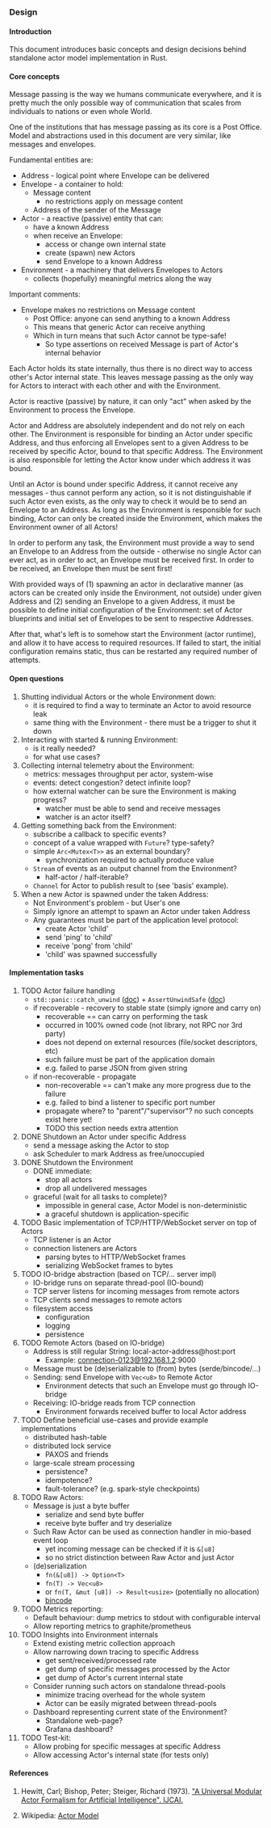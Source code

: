 ### Design

#### Introduction

This document introduces basic concepts and design decisions behind standalone 
actor model implementation in Rust.

#### Core concepts

Message passing is the way we humans communicate everywhere, and it is pretty much 
the only possible way of communication that scales from individuals to nations or 
even whole World.

One of the institutions that has message passing as its core is a Post Office. 
Model and abstractions used in this document are very similar, like messages 
and envelopes.

Fundamental entities are:
- Address - logical point where Envelope can be delivered
- Envelope - a container to hold:
  - Message content
    - no restrictions apply on message content
  - Address of the sender of the Message
- Actor - a reactive (passive) entity that can:
  - have a known Address
  - when receive an Envelope:
    - access or change own internal state
    - create (spawn) new Actors
    - send Envelope to a known Address
- Environment - a machinery that delivers Envelopes to Actors
  - collects (hopefully) meaningful metrics along the way

Important comments:
- Envelope makes no restrictions on Message content
  - Post Office: anyone can send anything to a known Address
  - This means that generic Actor can receive anything
  - Which in turn means that such Actor cannot be type-safe!
    - So type assertions on received Message is part of Actor's internal behavior

Each Actor holds its state internally, thus there is no direct way to access 
other's Actor internal state. This leaves message passing as the only way for 
Actors to interact with each other and with the Environment.

Actor is reactive (passive) by nature, it can only "act" when asked by the 
Environment to process the Envelope.

Actor and Address are absolutely independent and do not rely on each other. 
The Environment is responsible for binding an Actor under specific Address, 
and thus enforcing all Envelopes sent to a given Address to be received by
specific Actor, bound to that specific Address. The Environment is also 
responsible for letting the Actor know under which address it was bound.

Until an Actor is bound under specific Address, it cannot receive any messages -
thus cannot perform any action, so it is not distinguishable if such Actor even 
exists, as the only way to check it would be to send an Envelope to an Address.
As long as the Environment is responsible for such binding, Actor can only be
created inside the Environment, which makes the Environment owner of all Actors!

In order to perform any task, the Environment must provide a way to send an
Envelope to an Address from the outside - otherwise no single Actor can ever act, 
as in order to act, an Envelope must be received first. In order to be received, 
an Envelope then must be sent first!

With provided ways of (1) spawning an actor in declarative manner (as actors can
be created only inside the Environment, not outside) under given Address and (2)
sending an Envelope to a given Address, it must be possible to define initial 
configuration of the Environment: set of Actor blueprints and initial set of 
Envelopes to be sent to respective Addresses.

After that, what's left is to somehow start the Environment (actor runtime), and 
allow it to have access to required resources. If failed to start, the initial
configuration remains static, thus can be restarted any required number of attempts.

#### Open questions

1. Shutting individual Actors or the whole Environment down:
   - it is required to find a way to terminate an Actor to avoid resource leak
   - same thing with the Environment - there must be a trigger to shut it down
1. Interacting with started & running Environment:
   - is it really needed?
   - for what use cases?
1. Collecting internal telemetry about the Environment:
   - metrics: messages throughput per actor, system-wise
   - events: detect congestion? detect infinite loop?
   - how external watcher can be sure the Environment is making progress?
     - watcher must be able to send and receive messages
     - watcher is an actor itself?
1. Getting something back from the Environment:
   - subscribe a callback to specific events?
   - concept of a value wrapped with `Future`? type-safety?
   - simple `Arc<Mutex<T>>` as an external boundary?
     - synchronization required to actually produce value
   - `Stream` of events as an output channel from the Environment?
     - half-actor / half-iterable?
   - `Channel` for Actor to publish result to (see 'basis' example).
1. When a new Actor is spawned under the taken Address:
   - Not Environment's problem - but User's one
   - Simply ignore an attempt to spawn an Actor under taken Address
   - Any guarantees must be part of the application level protocol:
     - create Actor 'child'
     - send 'ping' to 'child'
     - receive 'pong' from 'child'
     - 'child' was spawned successfully

#### Implementation tasks

1. TODO Actor failure handling
   - `std::panic::catch_unwind` ([doc](https://doc.rust-lang.org/std/panic/fn.catch_unwind.html)) + `AssertUnwindSafe` ([doc](https://doc.rust-lang.org/std/panic/struct.AssertUnwindSafe.html)) 
   - if recoverable - recovery to stable state (simply ignore and carry on)
     - recoverable == can carry on performing the task
     - occurred in 100% owned code (not library, not RPC nor 3rd party)
     - does not depend on external resources (file/socket descriptors, etc)
     - such failure must be part of the application domain
     - e.g. failed to parse JSON from given string
   - if non-recoverable - propagate
     - non-recoverable == can't make any more progress due to the failure
     - e.g. failed to bind a listener to specific port number
     - propagate where? to "parent"/"supervisor"? no such concepts exist here yet!
     - TODO this section needs extra attention
1. DONE Shutdown an Actor under specific Address
     - send a message asking the Actor to stop
     - ask Scheduler to mark Address as free/unoccupied
1. DONE Shutdown the Environment
   - DONE immediate:
     - stop all actors
     - drop all undelivered messages
   - graceful (wait for all tasks to complete)?
     - impossible in general case, Actor Model is non-deterministic
     - a graceful shutdown is application-specific
1. TODO Basic implementation of TCP/HTTP/WebSocket server on top of Actors
   - TCP listener is an Actor
   - connection listeners are Actors
     - parsing bytes to HTTP/WebSocket frames
     - serializing WebSocket frames to bytes
1. TODO IO-bridge abstraction (based on TCP/... server impl)
   - IO-bridge runs on separate thread-pool (IO-bound)
   - TCP server listens for incoming messages from remote actors
   - TCP clients send messages to remote actors
   - filesystem access
     - configuration
     - logging
     - persistence
1. TODO Remote Actors (based on IO-bridge)
   - Address is still regular String: local-actor-address@host:port
     - Example: connection-0123@192.168.1.2:9000
   - Message must be (de)serializable to (from) bytes (serde/bincode/...)
   - Sending: send Envelope with `Vec<u8>` to Remote Actor
     - Environment detects that such an Envelope must go through IO-bridge
   - Receiving: IO-bridge reads from TCP connection
     - Environment forwards received buffer to local Actor address
1. TODO Define beneficial use-cases and provide example implementations
   - distributed hash-table
   - distributed lock service
     - PAXOS and friends
   - large-scale stream processing
     - persistence?
     - idempotence?
     - fault-tolerance? (e.g. spark-style checkpoints)
1. TODO Raw Actors:
   - Message is just a byte buffer
     - serialize and send byte buffer
     - receive byte buffer and try deserialize
   - Such Raw Actor can be used as connection handler in mio-based event loop
     - yet incoming message can be checked if it is `&[u8]`
     - so no strict distinction between Raw Actor and just Actor
   - (de)serialization
     - `fn(&[u8]) -> Option<T>`
     - `fn(T) -> Vec<u8>` 
     - or `fn(T, &mut [u8]) -> Result<usize>` (potentially no allocation)
     - [bincode](https://github.com/servo/bincode)
1. TODO Metrics reporting:
   - Default behaviour: dump metrics to stdout with configurable interval
   - Allow reporting metrics to graphite/prometheus
1. TODO Insights into Environment internals
   - Extend existing metric collection approach
   - Allow narrowing down tracing to specific Address
     - get sent/received/processed rate
     - get dump of specific messages processed by the Actor
     - get dump of Actor's current internal state
   - Consider running such actors on standalone thread-pools
     - minimize tracing overhead for the whole system
     - Actor can be easily migrated between thread-pools
   - Dashboard representing current state of the Environment?
     - Standalone web-page?
     - Grafana dashboard?
1. TODO Test-kit:
   - Allow probing for specific messages at specific Address
   - Allow accessing Actor's internal state (for tests only)

#### References

1. Hewitt, Carl; Bishop, Peter; Steiger, Richard (1973). ["A Universal Modular Actor Formalism for Artificial Intelligence". IJCAI.](
https://www.ijcai.org/Proceedings/73/Papers/027B.pdf)

1. Wikipedia: [Actor Model](https://en.wikipedia.org/wiki/Actor_model)

